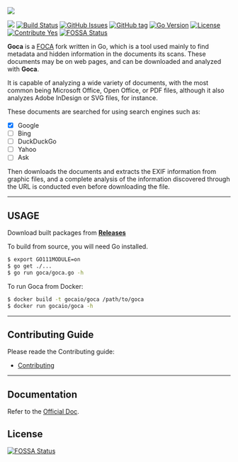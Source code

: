 ![](img/Goca_banner.png)

[![](https://img.shields.io/badge/Chat-Telegram-blue.svg?style=plastic&logo=telegram)](https://t.me/GocaIO) 
[![Build Status](https://travis-ci.org/gocaio/goca.svg?branch=dev)](https://travis-ci.org/gocaio/goca)
[![GitHub Issues](https://img.shields.io/github/issues/gocaio/goca.svg)](https://github.com/gocaio/goca/issues)
[![GitHub tag](https://img.shields.io/github/tag/gocaio/goca.svg)](https://github.com/gocaio/goca/tags)
[![Go Version](https://img.shields.io/badge/go-1.12-blue.svg?logo=go)](https://golang.org/dl/)
[![License](https://img.shields.io/badge/license-Apache%202.0-blue.svg)](https://www.apache.org/licenses/LICENSE-2.0)
[![Contribute Yes](https://img.shields.io/badge/contribute-yes-brightgreen.svg)](https://github.com/gocaio/goca/blob/master/CONTRIBUTING.md)
[![FOSSA Status](https://app.fossa.io/api/projects/git%2Bgithub.com%2Fgocaio%2Fgoca.svg?type=shield)](https://app.fossa.io/projects/git%2Bgithub.com%2Fgocaio%2Fgoca?ref=badge_shield)

**Goca** is a [FOCA](https://github.com/ElevenPaths/FOCA) fork written in Go, which is a tool used mainly to find metadata and hidden information in the documents its scans. These documents may be on web pages, and can be downloaded and analyzed with **Goca**.

It is capable of analyzing a wide variety of documents, with the most common being Microsoft Office, Open Office, or PDF files, although it also analyzes Adobe InDesign or SVG files, for instance.

These documents are searched for using search engines such as:

+ [x] Google
+ [ ] Bing
+ [ ] DuckDuckGo
+ [ ] Yahoo
+ [ ] Ask

Then downloads the documents and extracts the EXIF information from graphic files, and a complete analysis of the information discovered through the URL is conducted even before downloading the file.

***

## USAGE

Download built packages from [**Releases**](https://github.com/gocaio/goca/releases)

To build from source, you will need Go installed.

```bash
$ export GO111MODULE=on 
$ go get ./...
$ go run goca/goca.go -h
```

To run Goca from Docker:

```bash
$ docker build -t gocaio/goca /path/to/goca
$ docker run gocaio/goca -h
```

***

## Contributing Guide

Please reade the Contributing guide:

+ [Contributing](CONTRIBUTING.md)

***

## Documentation

Refer to the [Official Doc](https://github.com/gocaio/Doc).


## License
[![FOSSA Status](https://app.fossa.io/api/projects/git%2Bgithub.com%2Fgocaio%2Fgoca.svg?type=large)](https://app.fossa.io/projects/git%2Bgithub.com%2Fgocaio%2Fgoca?ref=badge_large)